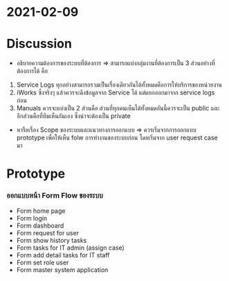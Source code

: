 # 2021-02-09
# Discussion
* อธิบายความต้องการของระบบที่ต้องการ => สามารถแบ่งกลุ่มงานที่ต้องการเป็น 3 ส่วนอย่างที่ต้องการได้ คือ
1. Service Logs ทุกอย่างสามารถรวมเป็นเรื่องเดียวกันได้ทั้งหมดคือการให้บริการของหน่วยงาน
2. iWorks ซึ่งจริงๆ แล้วควรจะดึงข้อมูลจาก Service ได้ แต่แยกออกมาจาก service logs ก่อน
3. Manuals ควรจะแบ่งเป็น 2 ส่วนคือ ส่วนที่ทุกคนเห็นได้ทั้งหมดอันนี้ควรจะเป็น public และอีกส่วนคือที่ทีมเห็นกันเอง ซึ่งน่าจะต้องเป็น private

* หารือเรื่อง Scope ของระบบและแนวทางการออกแบบ => ควรเริ่มจากการออกแบบ prototype เพื่อให้เห็น folw การทำงานของระบบก่อน โดยเริ่มจาก user request case มา
# Prototype
### ออกแบบหน้า Form Flow ของระบบ
- Form home page
- Form login
- Form dashboard
- Form request for user
- Form show history tasks
- Form tasks for IT admin (assign case)
- Form add detail tasks for IT staff
- Form set role user
- Form master system application

